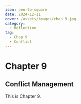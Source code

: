 ```yaml
---
icon: pen-to-square
date: 2024-12-11
cover: /assets/images/chap_9.jpg
category:
  - Reflection
tag:
  - Chap 9
  - Conflict
---
```


# Chapter 9

## Conflict Management

This is Chapter 9.